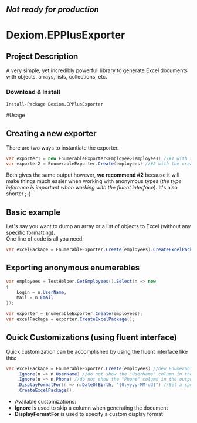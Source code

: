 **_Not ready for production_**
---

# Dexiom.EPPlusExporter


Project Description
-------------------
A very simple, yet incredibly powerfull library to generate Excel documents with objects, arrays, lists, collections, etc.

### Download & Install

```
Install-Package Dexiom.EPPlusExporter
```

#Usage

## Creating a new exporter
There are two ways to instantiate the exporter.
```cs
var exporter1 = new EnumerableExporter<Employee>(employees) //#1 with the standard contructor
var exporter2 = EnumerableExporter.Create(employees) //#2 with the create method using type inference
```
Both gives the same output however, **we recommend #2** because it will make things much easier when working with anonymous types (*the type inference is important when working with the fluent interface*). It's also shorter ;-)

## Basic example
Let's say you want to dump an array or a list of objects to Excel (without any specific formatting).  
One line of code is all you need.

```cs
var excelPackage = EnumerableExporter.Create(employees).CreateExcelPackage();
```

## Exporting anonymous enumerables

```cs
var employees = TestHelper.GetEmployees().Select(n => new
{
	Login = n.UserName,
	Mail = n.Email
});

var exporter = EnumerableExporter.Create(employees);
var excelPackage = exporter.CreateExcelPackage();
```

## Quick Customizations (using fluent interface)
Quick customization can be accomplished by using the fluent interface like this:

```cs
var excelPackage = EnumerableExporter.Create(employees) //new EnumerableExporter<Employee>(employees)
	.Ignore(n => n.UserName) //do not show the "UserName" column in the output
	.Ignore(n => n.Phone) //do not show the "Phone" column in the output
	.DisplayFormatFor(n => n.DateOfBirth, "{0:yyyy-MM-dd}") //Set a specific format for the "DateOfBirth"
	.CreateExcelPackage();
```

* Available customizations:
 * **Ignore** is used to skip a column when generating the document
 * **DisplayFormatFor** is used to specify a custom display format
